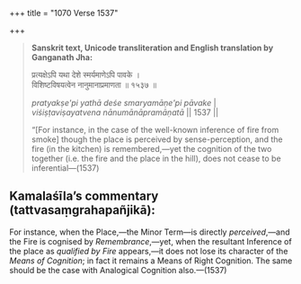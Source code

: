+++
title = "1070 Verse 1537"

+++
> **Sanskrit text, Unicode transliteration and English translation by Ganganath Jha:** 
>
> प्रत्यक्षेऽपि यथा देशे स्मर्यमाणेऽपि पावके ।  
> विशिष्टविषयत्वेन नानुमानाप्रमाणता ॥ १५३७ ॥ 
>
> *pratyakṣe'pi yathā deśe smaryamāṇe'pi pāvake* \|  
> *viśiṣṭaviṣayatvena nānumānāpramāṇatā* \|\| 1537 \|\| 
>
> “[For instance, in the case of the well-known inference of fire from smoke] though the place is perceived by sense-perception, and the fire (in the kitchen) is remembered,—yet the cognition of the two together (i.e. the fire and the place in the hill), does not cease to be inferential—(1537)



## Kamalaśīla’s commentary (tattvasaṃgrahapañjikā):

For instance, when the Place,—the Minor Term—is directly *perceived*,—and the Fire is cognised by *Remembrance*,—yet, when the resultant Inference of the place as *qualified by Fire* appears,—it does not lose its character of the *Means of Cognition*; in fact it remains a Means of Right Cognition. The same should be the case with Analogical Cognition also.—(1537)


